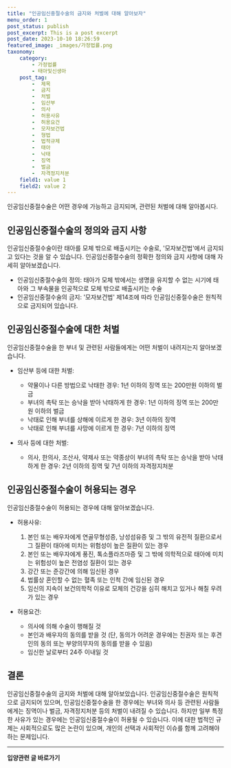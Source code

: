```yaml
---
title: "인공임신중절수술의 금지와 처벌에 대해 알아보자"
menu_order: 1
post_status: publish
post_excerpt: This is a post excerpt
post_date: 2023-10-10 18:26:59
featured_image: _images/가정법률.png
taxonomy:
    category:
        - 가정법률
        - 태아및신생아
    post_tag:
        -  제목
        -  금지
        -  처벌
        -  임산부
        -  의사
        -  허용사유
        -  허용요건
        -  모자보건법
        -  형법
        -  법적규제
        -  태아
        -  낙태
        -  징역
        -  벌금
        -  자격정지처분
    field1: value 1
    field2: value 2
---
```



 인공임신중절수술은 어떤 경우에 가능하고 금지되며, 관련된 처벌에 대해 알아봅시다.

##  인공임신중절수술의 정의와 금지 사항

인공임신중절수술이란 태아를 모체 밖으로 배출시키는 수술로, '모자보건법'에서 금지되고 있다는 것을 알 수 있습니다. 인공임신중절수술의 정확한 정의와 금지 사항에 대해 자세히 알아보겠습니다.

- 인공임신중절수술의 정의: 태아가 모체 밖에서는 생명을 유지할 수 없는 시기에 태아와 그 부속물을 인공적으로 모체 밖으로 배출시키는 수술
- 인공임신중절수술의 금지: '모자보건법' 제14조에 따라 인공임신중절수술은 원칙적으로 금지되어 있습니다.

##  인공임신중절수술에 대한 처벌

인공임신중절수술을 한 부녀 및 관련된 사람들에게는 어떤 처벌이 내려지는지 알아보겠습니다. 

- 임산부 등에 대한 처벌:
  - 약물이나 다른 방법으로 낙태한 경우: 1년 이하의 징역 또는 200만원 이하의 벌금
  - 부녀의 촉탁 또는 승낙을 받아 낙태하게 한 경우: 1년 이하의 징역 또는 200만원 이하의 벌금
  - 낙태로 인해 부녀를 상해에 이르게 한 경우: 3년 이하의 징역
  - 낙태로 인해 부녀를 사망에 이르게 한 경우: 7년 이하의 징역

- 의사 등에 대한 처벌:
  - 의사, 한의사, 조산사, 약제사 또는 약종상이 부녀의 촉탁 또는 승낙을 받아 낙태하게 한 경우: 2년 이하의 징역 및 7년 이하의 자격정지처분

##  인공임신중절수술이 허용되는 경우

인공임신중절수술이 허용되는 경우에 대해 알아보겠습니다.

- 허용사유:
  1. 본인 또는 배우자에게 연골무형성증, 낭성섬유증 및 그 밖의 유전적 질환으로서 그 질환이 태아에 미치는 위험성이 높은 질환이 있는 경우
  2. 본인 또는 배우자에게 풍진, 톡소플라즈마증 및 그 밖에 의학적으로 태아에 미치는 위험성이 높은 전염성 질환이 있는 경우
  3. 강간 또는 준강간에 의해 임신된 경우
  4. 법률상 혼인할 수 없는 혈족 또는 인척 간에 임신된 경우
  5. 임신의 지속이 보건의학적 이유로 모체의 건강을 심히 해치고 있거나 해칠 우려가 있는 경우

- 허용요건:
  - 의사에 의해 수술이 행해질 것
  - 본인과 배우자의 동의를 받을 것 (단, 동의가 어려운 경우에는 친권자 또는 후견인의 동의 또는 부양의무자의 동의를 받을 수 있음)
  - 임신한 날로부터 24주 이내일 것

## 결론

인공임신중절수술의 금지와 처벌에 대해 알아보았습니다. 인공임신중절수술은 원칙적으로 금지되어 있으며, 인공임신중절수술을 한 경우에는 부녀와 의사 등 관련된 사람들에게는 징역이나 벌금, 자격정지처분 등의 처벌이 내려질 수 있습니다. 하지만 일부 특정한 사유가 있는 경우에는 인공임신중절수술이 허용될 수 있습니다. 이에 대한 법적인 규제는 사회적으로도 많은 논란이 있으며, 개인의 선택과 사회적인 이슈를 함께 고려해야하는 문제입니다.


<!-- wp:separator -->
<hr class="wp-block-separator has-alpha-channel-opacity"/>
<!-- /wp:separator -->
<!-- wp:group {"backgroundColor":"base","layout":{"type":"constrained"}} -->
<div class="wp-block-group has-base-background-color has-background">
<!-- wp:paragraph {"align":"center","fontSize":"large"} -->
<p class="has-text-align-center has-large-font-size"><strong>입양관련 글 바로가기</strong></p>
<!-- /wp:paragraph -->


<!-- wp:latest-posts{"categories": [{"id": 1407, "count": 100, "description": "", "link": "https://uknowlaw.com/category/%ec%9e%85%ec%96%91/", "name": "입양", "slug": "입양", "taxonomy": "category", "parent": 0, "meta": [],"_links":{"self":[{"href":"https://uknowlaw.com/wp-json/wp/v2/categories/1407"}],"collection":[{"href":"https://uknowlaw.com/wp-json/wp/v2/categories"}],"about":[{"href":"https://uknowlaw.com/wp-json/wp/v2/taxonomies/category"}],"wp:post_type":[{"href":"https://uknowlaw.com/wp-json/wp/v2/posts?categories=1407"}],"curies":[{"name":"wp","href":"https://api.w.org/{rel}","templated":true}]}}],"postsToShow":100,"excerptLength":28,"postLayout":"grid","columns":2,"featuredImageAlign":"left","featuredImageSizeSlug":"large","fontSize":"medium"} /-->
</div>
<!-- /wp:group -->
    